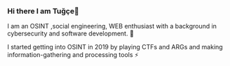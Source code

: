 ### Hi there I am Tuğçe👋
I am an OSINT ,social engineering, WEB enthusiast with a background in cybersecurity and software development. 💬

I started getting into OSINT in 2019 by playing CTFs and ARGs and making information-gathering and processing tools ⚡
<!--
![](![1 jpg](https://github.com/Tugce41/Tugce41/assets/106156890/6f413c61-e749-4cf3-aed0-d1f9f5631ebd))
- 🔭 I’m currently working on ...
- 🌱 I’m currently learning ...
- 👯 I’m looking to collaborate on ...
- 🤔 I’m looking for help with ...
- 💬 Ask me about ...
- 📫 How to reach me: ...
- 😄 Pronouns: ...
- ⚡ Fun fact: ...
-->

